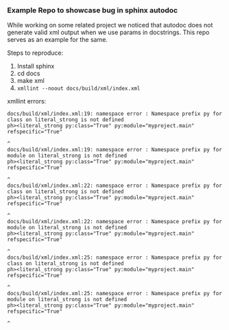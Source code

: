 
### Example Repo to showcase bug in sphinx autodoc

While working on some related project we noticed that autodoc does not generate valid xml output
when we use params in docstrings. This repo serves as an example for the same.

Steps to reproduce:
1. Install sphinx
2. cd docs
3. make xml
4. `xmllint --noout docs/build/xml/index.xml`


xmllint errors:
```
docs/build/xml/index.xml:19: namespace error : Namespace prefix py for class on literal_strong is not defined
ph><literal_strong py:class="True" py:module="myproject.main" refspecific="True"
                                                                               ^
docs/build/xml/index.xml:19: namespace error : Namespace prefix py for module on literal_strong is not defined
ph><literal_strong py:class="True" py:module="myproject.main" refspecific="True"
                                                                               ^
docs/build/xml/index.xml:22: namespace error : Namespace prefix py for class on literal_strong is not defined
ph><literal_strong py:class="True" py:module="myproject.main" refspecific="True"
                                                                               ^
docs/build/xml/index.xml:22: namespace error : Namespace prefix py for module on literal_strong is not defined
ph><literal_strong py:class="True" py:module="myproject.main" refspecific="True"
                                                                               ^
docs/build/xml/index.xml:25: namespace error : Namespace prefix py for class on literal_strong is not defined
ph><literal_strong py:class="True" py:module="myproject.main" refspecific="True"
                                                                               ^
docs/build/xml/index.xml:25: namespace error : Namespace prefix py for module on literal_strong is not defined
ph><literal_strong py:class="True" py:module="myproject.main" refspecific="True"
                                                                               ^
```
